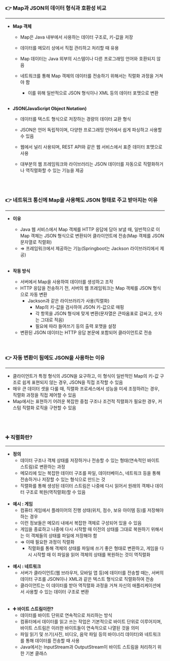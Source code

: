 ### 👉 Map과 JSON의 데이터 형식과 호환성 비교

---

- **Map 객체**
    - Map은 Java 내부에서 사용하는 데이터 구조로, 키-값을 저장
    - 데이터를 메모리 상에서 직접 관리하고 처리할 때 유용
    - Map 데이터는 Java 외부의 시스템이나 다른 프로그래밍 언어와 호환되지 않음
    - 네트워크를 통해 Map 객체의 데이터를 전송하기 위해서는 직렬화 과정을 거쳐야 함
        - 이를 위해 일반적으로 JSON 형식이나 XML 등의 데이터 포맷으로 변환

        <br>
        
- **JSON(JavaScript Object Notation)**
    - 데이터를 텍스트 형식으로 저장하는 경량의 데이터 교환 형식
    - JSON은 언어 독립적이며, 다양한 프로그래밍 언어에서 쉽게 파싱하고 사용할 수 있음
    - 웹에서 널리 사용되며, REST API와 같은 웹 서비스에서 표준 데이터 포맷으로 사용
    - 대부분의 웹 프레임워크와 라이브러리는 JSON 데이터를 자동으로 직렬화하거나 역직렬화할 수 있는 기능을 제공

      <br>
      <br>

### 👉 네트워크 통신에 Map을 사용해도 JSON 형태로 주고 받아지는 이유

---

- **이유**
    - Java 웹 서비스에서 Map 객체를 HTTP 응답에 담아 보낼 때, 일반적으로 이 Map 객체는 JSON 형식으로 변환되어 클라이언트에 전송(Map 객체를 JSON 문자열로 직렬화)
    - ⇒ 프레임워크에서 제공하는 기능(Springboot는 Jackson 라이브러리에서 제공)
    <br>
- **작동 방식**
    - 서버에서 Map을 사용하여 데이터를 생성하고 조작
    - HTTP 응답을 전송하기 전, 서버의 웹 프레임워크는 Map 객체를 JSON 형식으로 자동 변환
        - Jackson과 같은 라이브러리가 사용(직렬화)
            - Map의 키-값을 검사하여 JSON 키-값으로 매핑
            - 각 항목을 JSON 형식에 맞게 변환(문자열은 큰따옴표로 감싸고, 숫자는 그대로 적음)
            - 필요에 따라 들여쓰기 등의 출력 포맷을 설정
    - 변환된 JSON 데이터는 HTTP 응답 본문에 포함되어 클라이언트로 전송
    
  <br>
  <br>

### 👉 자동 변환이 됨에도 JSON을 사용하는 이유

---

- 클라이언트가 특정 형식의 JSON을 요구하고, 이 형식이 일반적인 Map의 키-값 구조로 쉽게 표현되지 않는 경우, JSON을 직접 조작할 수 있음
- 매우 큰 데이터 셋을 다룰 때, 직렬화 프로세스에서 성능을 미세 조정하려는 경우, 직렬화 과정을 직접 제어할 수 있음
- Map에서는 표현하기 어려운 복잡한 중첩 구조나 조건적 직렬화가 필요한 경우, 커스텀 직렬화 로직을 구현할 수 있음

<br>
<br>

### ➕ 직렬화란?

---

- **정의**
    - 데이터 구조나 객체 상태를 저장하거나 전송할 수 있는 형태(연속적인 바이트 스트림)로 변환하는 과정
    - 메모리에 있는 복잡한 데이터 구조를 파일, 데이터베이스, 네트워크 등을 통해 전송하거나 저장할 수 있는 형식으로 만드는 것
    - 직렬화를 통해 생성된 데이터 스트림은 나중에 다시 읽어서 원래의 객체나 데이터 구조로 복원(역직렬화)할 수 있음
    <br>
- **예시 : 게임**
    - 컴퓨터 게임에서 플레이어의 진행 상태(위치, 점수, 보유 아이템 등)를 저장해야 하는 경우
    - 이런 정보들은 메모리 내에서 복잡한 객체로 구성되어 있을 수 있음
    - 게임을 종료하고 나중에 다시 시작할 때 이전의 상태를 그대로 복원하기 위해서는 이 객체들의 상태를 파일에 저장해야 함
    - ⇒ 이때 필요한 과정이 직렬화
        - 직렬화를 통해 객체의 상태를 파일에 쓰기 좋은 형태로 변환하고, 게임을 다시 시작할 때 이 파일을 읽어 객체의 상태를 복원하는 것이 역직렬화
        <br>
- **예시 : 네트워크**
    - 서버가 클라이언트(웹 브라우저, 모바일 앱 등)에 데이터를 전송할 때는, 서버의 데이터 구조를 JSON이나 XML과 같은 텍스트 형식으로 직렬화하여 전송
    - 클라이언트는 이 데이터를 받아 역직렬화 과정을 거쳐 자신의 애플리케이션에서 사용할 수 있는 데이터 구조로 변환
    <br>
    <br>
- **➕ 바이트 스트림이란?**
    - 데이터를 바이트 단위로 연속적으로 처리하는 방식
    - 컴퓨터에서 데이터를 읽고 쓰는 작업은 기본적으로 바이트 단위로 이루어지며, 바이트 스트림은 이러한 바이트들이 연속적으로 나열된 것을 의미
    - 파일 읽기 및 쓰기(사진, 비디오, 음악 파일 등의 바이너리 데이터)와 네트워크를 통해 데이터를 전송할 때 사용
    - Java에서는 InputStream과 OutputStream이 바이트 스트림을 처리하기 위한 기본 클래스
